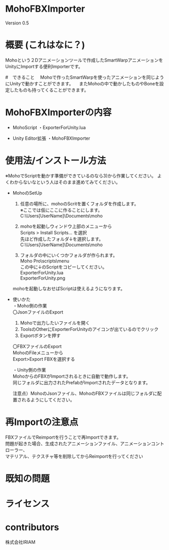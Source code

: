 # MohoFBXImporter
 Version 0.5

# 概要 (これはなに？)
  Mohoという２Dアニメーションツールで作成したSmartWarpアニメーションをUnityにImportする便利Importerです。

#　できること
　Mohoで作ったSmartWarpを使ったアニメーションを同じようにUnityで動かすことができます。
　またMohoの中で動かしたものやBoneを設定したものも持ってくることができます。

# MohoFBXImporterの内容  
* MohoScript
  ・ExporterForUnity.lua  

* Unity Editor拡張
  ・MohoFBXImporter  

#  使用法/インストール方法
※MohoでScriptを動かす準備ができているのなら3)から作業してください。
  よくわからないなという人はそのまま進めてみてください。

* MohoのSetUp
  1) 任意の場所に、mohoのScritを置くフォルダを作成します。  
  ※ここでは仮にここに作ることにします。    
   C:\Users\[UserName]\Documents\moho  

  2) mohoを起動しウィンドウ上部のメニューから  
  Scripts > Install Scripts... を選択  
  先ほど作成したフォルダ↓を選択します。  
   C:\Users\[UserName]\Documents\moho  

  3) フォルダの中にいくつかフォルダが作られます。  
  Moho Pro\scripts\menu  
  この中に↓のScriptをコピーしてください。  
    ExporterForUnity.lua  
    ExporterForUnity.png  

    mohoを起動しなおせばScriptは使えるようになります。  

* 使いかた  
  ・Moho側の作業  
  〇JsonファイルのExport  
  1) Mohoで出力したいファイルを開く  
  2) ToolsのOtherにExporterForUnityのアイコンが出ているのでクリック  
  3) Exportボタンを押す  

  〇FBXファイルのExport  
  MohoのFileメニューから  
  Export>Export FBXを選択する  

  ・Unity側の作業  
  MohoからのFBXがImportされるときに自動で動作します。  
  同じフォルダに出力されたPrefabがImportされたデータとなります。  

  注意点）MohoのJsonファイル、MohoのFBXファイルは同じフォルダに配置されるようにしてください。  

# 再Importの注意点  
  FBXファイルでReimportを行うことで再Importできます。  
  問題が起きた場合、生成されたアニメーションファイル、アニメーションコントローラー、  
  マテリアル、テクスチャ等を削除してからReimportを行ってください  

# 既知の問題  

#  ライセンス

#  contributors
  株式会社IRIAM
